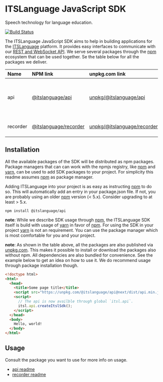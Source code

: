 # ITSLanguage JavaScript SDK

Speech technology for language education.

[![Build Status][build logo]][travis]

The ITSLanguage JavaScript SDK aims to help in building applications for the [ITSLanguage] platform.
It provides easy interfaces to communicate with our [REST and WebSocket API]. We serve several
packages through the [npm] ecosystem that can be used together. Se the table below for all the
packages we deliver.

| Name     | NPM link                | unpkg.com link | Description |
| :------- | :---------------------- | :------------- | :---------- |
| api      | [@itslanguage/api]      | [unpkg/@itslanguage/api]      | Interface to the ITSLanguage backend as described in our [API docs] |
| recorder | [@itslanguage/recorder] | [unpkg/@itslanguage/recorder] | ITSLanguage compatible recorder |

## Installation

All the available packages of the SDK will be distributed as npm packages. Package managers that can
can work with the npmjs registry, like [npm] and [yarn], can be used to add SDK packages to your
project. For simplicity this readme assumes [npm] as package manager.
 
Adding ITSLanguage into your project is as easy as instructing [npm] to do so. This will
automatically add an entry in your package.json file. If not, you are probably using an older [npm]
version (< 5.x). Consider upgrading to at least > 5.x. 

```shell
npm install @itslanguage/api
```

**note**: While we describe SDK usage through [npm], the ITSLanguage SDK itself is build with usage
of [yarn] in favor of [npm]. For using the SDK in your project [yarn] is not an requirement. You can
use the package manager which is most comfortable for you and your project.

**note**: As shown in the table above, all the packages are also published via [unpkg.com]. This 
makes it possible to install or download the packages also without npm. All dependencies are also
bundled for convenience. See the example below to get an idea on how to use it. We do recommend
usage through package installation though.

```html
<!doctype html>
<html>
  <head>
    <title>Some page title</title>
    <script src="https://unpkg.com/@itslanguage/api@next/dist/api.min.js"></script>
    <script>
      // The api is now availble through global `itsl.api`.
      itsl.api.createItslSdk();
    </script>
  </head>
  <body>
    Hello, world!
  </body>
</html>

```

## Usage

Consult the package you want to use for more info on usage.

- [api readme](packages/api/README.md)
- [recorder readme](packages/recorder/README.md)

[build logo]: https://travis-ci.org/itslanguage/itslanguage-js.svg?branch=next
[travis]: https://travis-ci.org/itslanguage/itslanguage-js
[ITSLanguage]: https://www.itslanguage.nl
[npm]: https://www.npmjs.com
[yarn]: https://yarnpkg.com
[unpkg.com]: https://unpkg.com
[@itslanguage/api]: https://npmjs.com/package/@itslanguage/api 
[@itslanguage/recorder]: https://npmjs.com/package/@itslanguage/recorder
[unpkg/@itslanguage/api]: https://unpkg.com/@itslanguage/api@next/dist/api.min.js 
[unpkg/@itslanguage/recorder]: https://unpkg.com/@itslanguage/recorder@next/dist/recorder.min.js 
[API docs]: https://itslanguage.github.io/itslanguage-docs
[REST and WebSocket API]: https://itslanguage.github.io/itslanguage-docs
